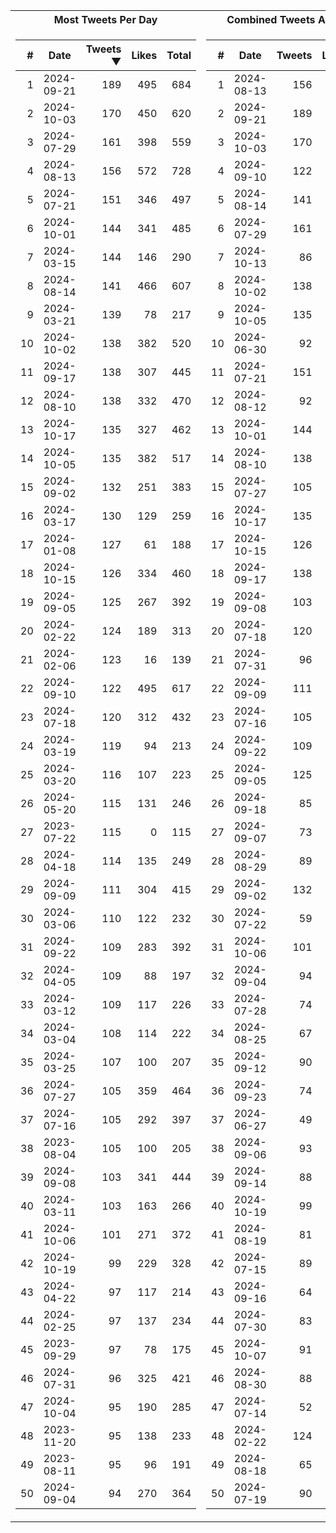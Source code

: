 <table>
<tr><th>Most Tweets Per Day</th><th>Combined Tweets And Likes</th></tr><tr><td>


|#|Date|Tweets ▼|Likes|Total|
|--:|--|--:|--:|--:|
|1|2024-09-21|189|495|684|
|2|2024-10-03|170|450|620|
|3|2024-07-29|161|398|559|
|4|2024-08-13|156|572|728|
|5|2024-07-21|151|346|497|
|6|2024-10-01|144|341|485|
|7|2024-03-15|144|146|290|
|8|2024-08-14|141|466|607|
|9|2024-03-21|139|78|217|
|10|2024-10-02|138|382|520|
|11|2024-09-17|138|307|445|
|12|2024-08-10|138|332|470|
|13|2024-10-17|135|327|462|
|14|2024-10-05|135|382|517|
|15|2024-09-02|132|251|383|
|16|2024-03-17|130|129|259|
|17|2024-01-08|127|61|188|
|18|2024-10-15|126|334|460|
|19|2024-09-05|125|267|392|
|20|2024-02-22|124|189|313|
|21|2024-02-06|123|16|139|
|22|2024-09-10|122|495|617|
|23|2024-07-18|120|312|432|
|24|2024-03-19|119|94|213|
|25|2024-03-20|116|107|223|
|26|2024-05-20|115|131|246|
|27|2023-07-22|115|0|115|
|28|2024-04-18|114|135|249|
|29|2024-09-09|111|304|415|
|30|2024-03-06|110|122|232|
|31|2024-09-22|109|283|392|
|32|2024-04-05|109|88|197|
|33|2024-03-12|109|117|226|
|34|2024-03-04|108|114|222|
|35|2024-03-25|107|100|207|
|36|2024-07-27|105|359|464|
|37|2024-07-16|105|292|397|
|38|2023-08-04|105|100|205|
|39|2024-09-08|103|341|444|
|40|2024-03-11|103|163|266|
|41|2024-10-06|101|271|372|
|42|2024-10-19|99|229|328|
|43|2024-04-22|97|117|214|
|44|2024-02-25|97|137|234|
|45|2023-09-29|97|78|175|
|46|2024-07-31|96|325|421|
|47|2024-10-04|95|190|285|
|48|2023-11-20|95|138|233|
|49|2023-08-11|95|96|191|
|50|2024-09-04|94|270|364|

</td><td>


|#|Date|Tweets|Likes|Total ▼|
|--:|--|--:|--:|--:|
|1|2024-08-13|156|572|728|
|2|2024-09-21|189|495|684|
|3|2024-10-03|170|450|620|
|4|2024-09-10|122|495|617|
|5|2024-08-14|141|466|607|
|6|2024-07-29|161|398|559|
|7|2024-10-13|86|438|524|
|8|2024-10-02|138|382|520|
|9|2024-10-05|135|382|517|
|10|2024-06-30|92|413|505|
|11|2024-07-21|151|346|497|
|12|2024-08-12|92|404|496|
|13|2024-10-01|144|341|485|
|14|2024-08-10|138|332|470|
|15|2024-07-27|105|359|464|
|16|2024-10-17|135|327|462|
|17|2024-10-15|126|334|460|
|18|2024-09-17|138|307|445|
|19|2024-09-08|103|341|444|
|20|2024-07-18|120|312|432|
|21|2024-07-31|96|325|421|
|22|2024-09-09|111|304|415|
|23|2024-07-16|105|292|397|
|24|2024-09-22|109|283|392|
|25|2024-09-05|125|267|392|
|26|2024-09-18|85|305|390|
|27|2024-09-07|73|316|389|
|28|2024-08-29|89|299|388|
|29|2024-09-02|132|251|383|
|30|2024-07-22|59|324|383|
|31|2024-10-06|101|271|372|
|32|2024-09-04|94|270|364|
|33|2024-07-28|74|288|362|
|34|2024-08-25|67|294|361|
|35|2024-09-12|90|264|354|
|36|2024-09-23|74|273|347|
|37|2024-06-27|49|294|343|
|38|2024-09-06|93|249|342|
|39|2024-09-14|88|243|331|
|40|2024-10-19|99|229|328|
|41|2024-08-19|81|245|326|
|42|2024-07-15|89|237|326|
|43|2024-09-16|64|261|325|
|44|2024-07-30|83|242|325|
|45|2024-10-07|91|233|324|
|46|2024-08-30|88|230|318|
|47|2024-07-14|52|261|313|
|48|2024-02-22|124|189|313|
|49|2024-08-18|65|239|304|
|50|2024-07-19|90|213|303|

</td><tr>
</table>

